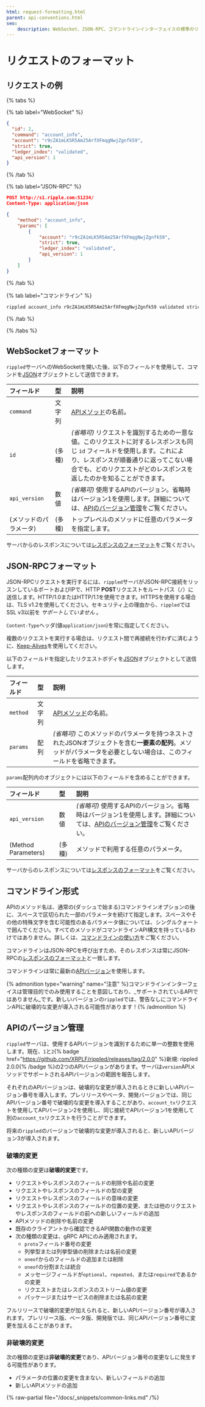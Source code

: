 ```yaml
---
html: request-formatting.html
parent: api-conventions.html
seo:
    description: WebSocket、JSON-RPC、コマンドラインインターフェイスの標準のリクエストのフォーマットと例です。
---
```

# リクエストのフォーマット

## リクエストの例

{% tabs %}

{% tab label="WebSocket" %}
```json
{
  "id": 2,
  "command": "account_info",
  "account": "r9cZA1mLK5R5Am25ArfXFmqgNwjZgnfk59",
  "strict": true,
  "ledger_index": "validated",
  "api_version": 1
}
```
{% /tab %}

{% tab label="JSON-RPC" %}
```json
POST http://s1.ripple.com:51234/
Content-Type: application/json

{
    "method": "account_info",
    "params": [
        {
            "account": "r9cZA1mLK5R5Am25ArfXFmqgNwjZgnfk59",
            "strict": true,
            "ledger_index": "validated",
            "api_version": 1
        }
    ]
}
```
{% /tab %}

{% tab label="コマンドライン" %}
```sh
rippled account_info r9cZA1mLK5R5Am25ArfXFmqgNwjZgnfk59 validated strict
```
{% /tab %}

{% /tabs %}


## WebSocketフォーマット

`rippled`サーバへのWebSocketを開いた後、以下のフィールドを使用して、コマンドを[JSON](https://ja.wikipedia.org/wiki/JSON)オブジェクトとして送信できます。

| フィールド            | 型        | 説明                                        |
|:--------------------|:----------|:-------------------------------------------|
| `command`           | 文字列     | [APIメソッド](../public-api-methods/index.md)の名前。 |
| `id`                | (多種)     | _(省略可)_ リクエストを識別するための一意な値。このリクエストに対するレスポンスも同じ `id` フィールドを使用します。これにより、レスポンスが順番通りに返ってこない場合でも、どのリクエストがどのレスポンスを返したのかを知ることができます。 |
| `api_version`       | 数値       | _(省略可)_ 使用するAPIのバージョン。省略時はバージョン1を使用します。詳細については、[APIのバージョン管理](#api-versioning)をご覧ください。 |
| (メソッドのパラメータ) | (多種)     | トップレベルのメソッドに任意のパラメータを指定します。 |

サーバからのレスポンスについては[レスポンスのフォーマット](response-formatting.md)をご覧ください。

## JSON-RPCフォーマット

JSON-RPCリクエストを実行するには、`rippled`サーバがJSON-RPC接続をリッスンしているポートおよびIPで、HTTP **POST**リクエストをルートパス（`/`）に送信します。HTTP/1.0またはHTTP/1.1を使用できます。HTTPSを使用する場合は、TLS v1.2を使用してください。セキュリティ上の理由から、`rippled`ではSSL v3以前を _サポートしていません_ 。

`Content-Type`ヘッダ(値`application/json`)を常に指定してください。

複数のリクエストを実行する場合は、リクエスト間で再接続を行わずに済むように、[Keep-Alives](http://tools.ietf.org/html/rfc7230#section-6.3)を使用してください。

以下のフィールドを指定したリクエストボディを[JSON](https://en.wikipedia.org/wiki/JSON)オブジェクトとして送信します。


| フィールド            | 型        | 説明                                        |
|:--------------------|:----------|:-------------------------------------------|
| `method`            | 文字列     | [APIメソッド](../public-api-methods/index.md)の名前。 |
| `params`            | 配列       | _(省略可)_ このメソッドのパラメータを持つネストされたJSONオブジェクトを含む**一要素の配列**。メソッドがパラメータを必要としない場合は、このフィールドを省略できます。 |

`params`配列内のオブジェクトには以下のフィールドを含めることができます。

| フィールド            | 型        | 説明                                        |
|:--------------------|:----------|:-------------------------------------------|
| `api_version`       | 数値       | _(省略可)_ 使用するAPIのバージョン。省略時はバージョン1を使用します。詳細については、[APIのバージョン管理](#api-versioning)をご覧ください。 |
| (Method Parameters) | (多種)     | メソッドで利用する任意のパラメータ。 |

サーバからのレスポンスについては[レスポンスのフォーマット](response-formatting.md)をご覧ください。

## コマンドライン形式

APIのメソッド名は、通常の(ダッシュで始まる)コマンドラインオプションの後に、スペースで区切られた一部のパラメータを続けて指定します。スペースやその他の特殊文字を含む可能性のあるパラメータ値については、シングルクォートで囲んでください。すべてのメソッドがコマンドラインAPI構文を持っているわけではありません。詳しくは、[コマンドラインの使い方](../../../infrastructure/commandline-usage.md#client-mode-options)をご覧ください。

コマンドラインはJSON-RPCを呼び出すため、そのレスポンスは常にJSON-RPCの[レスポンスのフォーマット](response-formatting.md)と一致します。

コマンドラインは常に最新の[APIバージョン](#api-versioning)を使用します。

{% admonition type="warning" name="注意" %}コマンドラインインターフェイスは管理目的でのみ使用することを意図しており、_サポートされているAPIではありません_です。新しいバージョンの`rippled`では、警告なしにコマンドラインAPIに破壊的な変更が導入される可能性があります！{% /admonition %}


## APIのバージョン管理

`rippled`サーバは、使用するAPIバージョンを識別するために単一の整数を使用します。現在、`1`と`2`{% badge href="https://github.com/XRPLF/rippled/releases/tag/2.0.0" %}新規: rippled 2.0.0{% /badge %}の2つのAPIバージョンがあります。サーバは`version`APIメソッドでサポートされるAPIバージョンの範囲を報告します。<!-- TODO: add a link when `version` method is documented. -->

それぞれのAPIバージョンは、破壊的な変更が導入されるときに新しいAPIバージョン番号を導入します。プレリリースやベータ、開発バージョンでは、同じAPIバージョン番号で破壊的な変更を導入することがあり、`account_tx`リクエストを使用してAPIバージョン2を使用し、同じ接続でAPIバージョン1を使用して別の`account_tx`リクエストを行うことができます。

将来の`rippled`のバージョンで破壊的な変更が導入されると、新しいAPIバージョン3が導入されます。


### 破壊的変更

次の種類の変更は**破壊的変更**です。

- リクエストやレスポンスのフィールドの削除や名前の変更
- リクエストやレスポンスのフィールドの型の変更
- リクエストやレスポンスのフィールドの意味の変更
- リクエストやレスポンスのフィールドの位置の変更、または他のリクエストやレスポンスのフィールドの前への新しいフィールドの追加
- APIメソッドの削除や名前の変更
- 既存のクライアントから確認できるAPI関数の動作の変更
- 次の種類の変更は、gRPC APIにのみ適用されます。
    - `proto`フィールド番号の変更
    - 列挙型または列挙型値の削除または名前の変更
    - `oneof`からのフィールドの追加または削除
    - `oneof`の分割または統合
    - メッセージフィールドが`optional`、`repeated`、または`required`であるかの変更
    - リクエストまたはレスポンスのストリーム値の変更
    - パッケージまたはサービスの削除または名前の変更

フルリリースで破壊的変更が加えられると、新しいAPIバージョン番号が導入されます。プレリリース版、ベータ版、開発版では、同じAPIバージョン番号に変更を加えることがあります。

### 非破壊的変更

次の種類の変更は**非破壊的変更**であり、APIバージョン番号の変更なしに発生する可能性があります。

- パラメータの位置の変更を含まない、新しいフィールドの追加
- 新しいAPIメソッドの追加

{% raw-partial file="/docs/_snippets/common-links.md" /%}
